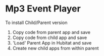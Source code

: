 # Mp3 Event Player


To install Child/Parent version

1. Copy code from  parent app and save
2. Copy code from  child app and save
3. 'Load' Parent App in Hubitat and save
4. Create new child apps from within parent